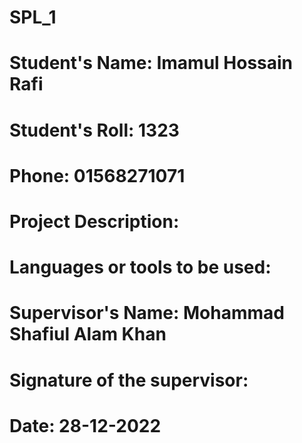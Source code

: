 # SPL_1
# Student's Name: Imamul Hossain Rafi
# Student's Roll: 1323
# Phone: 01568271071
# Project Description:



# Languages or tools to be used:


# Supervisor's Name: Mohammad Shafiul Alam Khan
# Signature of the supervisor:
# Date: 28-12-2022
